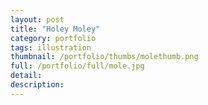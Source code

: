 ```yaml
---
layout: post
title: "Holey Moley"
category: portfolio
tags: illustration
thumbnail: /portfolio/thumbs/molethumb.png
full: /portfolio/full/mole.jpg
detail:
description:
---
```

